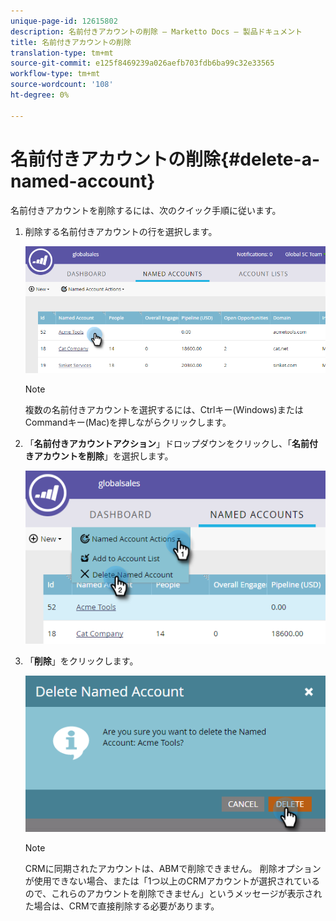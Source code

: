```yaml
---
unique-page-id: 12615802
description: 名前付きアカウントの削除 — Marketto Docs — 製品ドキュメント
title: 名前付きアカウントの削除
translation-type: tm+mt
source-git-commit: e125f8469239a026aefb703fdb6ba99c32e33565
workflow-type: tm+mt
source-wordcount: '108'
ht-degree: 0%

---
```



# 名前付きアカウントの削除{#delete-a-named-account}

名前付きアカウントを削除するには、次のクイック手順に従います。

1. 削除する名前付きアカウントの行を選択します。

   ![](assets/seven-1.png)

   >[!NOTE]
   >
   >複数の名前付きアカウントを選択するには、Ctrlキー(Windows)またはCommandキー(Mac)を押しながらクリックします。

1. 「**名前付きアカウントアクション**」ドロップダウンをクリックし、「**名前付きアカウントを削除**」を選択します。

   ![](assets/eight-1.png)

1. 「**削除**」をクリックします。

   ![](assets/nine-1.png)

   >[!NOTE]
   >
   >CRMに同期されたアカウントは、ABMで削除できません。 削除オプションが使用できない場合、または「1つ以上のCRMアカウントが選択されているので、これらのアカウントを削除できません」というメッセージが表示された場合は、CRMで直接削除する必要があります。
